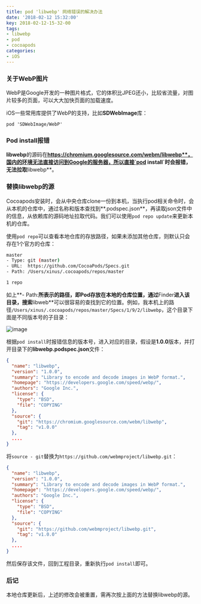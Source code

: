 ```yaml
---
title: pod 'libwebp' 网络错误的解决办法
date: '2018-02-12 15:32:00'
key: 2018-02-12-15-32-00
tags:
- libwebp
- pod
- cocoapods
categories:
- iOS
---
```


### 关于WebP图片
WebP是Google开发的一种图片格式，它的体积比JPEG还小，比较省流量，对图片较多的页面，可以大大加快页面的加载速度。

iOS一些常用库提供了WebP的支持，比如**SDWebImage**库：

    pod 'SDWebImage/WebP'

### Pod install报错
**libwebp**的源码在**https://chromium.googlesource.com/webm/libwebp**，国内的环境无法直接访问到Google的服务器，所以直接`pod install`时会报错，无法拉取**libwebp**。

### 替换libwebp的源
Cocoapods安装时，会从中央仓库clone一份到本机，当执行pod相关命令时，会从本机的仓库中，通过名称和版本查找到**.podspec.json**，再读取json文件中的信息，从依赖库的源码地址拉取代码。我们可以使用`pod repo update`来更新本机的仓库。

使用`pod repo`可以查看本地仓库的存放路径，如果未添加其他仓库，则默认只会存在1个官方的仓库：
```sh
master
- Type: git (master)
- URL:  https://github.com/CocoaPods/Specs.git
- Path: /Users/xinus/.cocoapods/repos/master

1 repo
````

如上**- Path:**所表示的路径，即Pod存放在本地的仓库位置，通过**Finder**进入该目录，搜索**libweb**可以很容易的查找到它的位置。例如，我本机上的路径`/Users/xinus/.cocoapods/repos/master/Specs/1/9/2/libwebp`，这个目录下面是不同版本号的子目录：

![image](/assets/images/libwebp-pod-dir.jpg)

根据`pod install`时报错信息的版本号，进入对应的目录，假设是**1.0.0**版本，并打开目录下的**libwebp.podspec.json**文件：

```json
{
  "name": "libwebp",
  "version": "1.0.0",
  "summary": "Library to encode and decode images in WebP format.",
  "homepage": "https://developers.google.com/speed/webp/",
  "authors": "Google Inc.",
  "license": {
    "type": "BSD",
    "file": "COPYING"
  },
  "source": {
    "git": "https://chromium.googlesource.com/webm/libwebp",
    "tag": "v1.0.0"
  },
  ....
}
```

将`source - git`替换为`https://github.com/webmproject/libwebp.git`：

```json
{
  "name": "libwebp",
  "version": "1.0.0",
  "summary": "Library to encode and decode images in WebP format.",
  "homepage": "https://developers.google.com/speed/webp/",
  "authors": "Google Inc.",
  "license": {
    "type": "BSD",
    "file": "COPYING"
  },
  "source": {
    "git": "https://github.com/webmproject/libwebp.git",
    "tag": "v1.0.0"
  },
  ....
}
```

然后保存该文件，回到工程目录，重新执行`pod install`即可。

### 后记
本地仓库更新后，上述的修改会被重置，需再次按上面的方法替换libwebp的源。